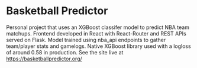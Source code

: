 # Basketball Predictor
Personal project that uses an XGBoost classifer model to predict NBA team matchups. Frontend developed in React with React-Router and REST APIs served on Flask. Model trained using nba_api endpoints to gather team/player stats and gamelogs. Native XGBoost library used with a logloss of around 0.58 in production. See the site live at https://basketballpredictor.org/
